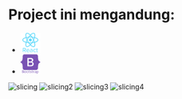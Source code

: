 # Project ini mengandung:
- <img src="https://raw.githubusercontent.com/devicons/devicon/master/icons/react/react-original-wordmark.svg" alt="react" width="40" height="40"/>
-  <img src="https://raw.githubusercontent.com/devicons/devicon/master/icons/bootstrap/bootstrap-plain-wordmark.svg" alt="bootstrap" width="40" height="40"/>

![slicing](https://user-images.githubusercontent.com/61405169/200271705-9174ef2b-0ed7-4d1d-90e7-4ebc979f382b.png)
![slicing2](https://user-images.githubusercontent.com/61405169/200271719-7901cf01-5f52-487b-8d71-6ef2668ed873.png)
![slicing3](https://user-images.githubusercontent.com/61405169/200276333-7d00b3fc-e220-4d2d-b839-cbb3ee4bd33c.png)
![slicing4](https://user-images.githubusercontent.com/61405169/200276344-9cdbcfbe-2749-452e-b68d-70a48b84e513.png)
